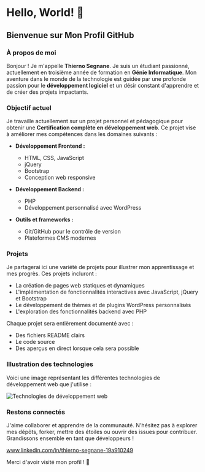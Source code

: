 # Hello, World! 👋

## Bienvenue sur Mon Profil GitHub

### À propos de moi
Bonjour ! Je m'appelle **Thierno Segnane**. Je suis un étudiant passionné, actuellement en troisième année de formation en **Génie Informatique**. Mon aventure dans le monde de la technologie est guidée par une profonde passion pour le **développement logiciel** et un désir constant d'apprendre et de créer des projets impactants.

### Objectif actuel
Je travaille actuellement sur un projet personnel et pédagogique pour obtenir une **Certification complète en développement web**. Ce projet vise à améliorer mes compétences dans les domaines suivants :

- **Développement Frontend :**
  - HTML, CSS, JavaScript
  - jQuery
  - Bootstrap
  - Conception web responsive

- **Développement Backend :**
  - PHP
  - Développement personnalisé avec WordPress

- **Outils et frameworks :**
  - Git/GitHub pour le contrôle de version
  - Plateformes CMS modernes

### Projets
Je partagerai ici une variété de projets pour illustrer mon apprentissage et mes progrès. Ces projets incluront :
- La création de pages web statiques et dynamiques
- L'implémentation de fonctionnalités interactives avec JavaScript, jQuery et Bootstrap
- Le développement de thèmes et de plugins WordPress personnalisés
- L'exploration des fonctionnalités backend avec PHP

Chaque projet sera entièrement documenté avec :
- Des fichiers README clairs
- Le code source
- Des aperçus en direct lorsque cela sera possible

### Illustration des technologies
Voici une image représentant les différentes technologies de développement web que j'utilise :

![Technologies de développement web](./A_vibrant_and_visually_appealing_image_showcasing_.png)

### Restons connectés
J'aime collaborer et apprendre de la communauté. N'hésitez pas à explorer mes dépôts, forker, mettre des étoiles ou ouvrir des issues pour contribuer. Grandissons ensemble en tant que développeurs !

www.linkedin.com/in/thierno-segnane-19a910249


Merci d'avoir visité mon profil ! 🚀

